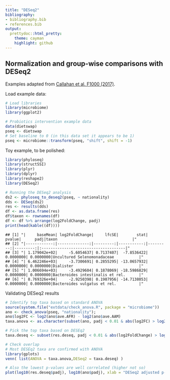 ```yaml
---
title: "DESeq2"
bibliography: 
- bibliography.bib
- references.bib
output: 
  prettydoc::html_pretty:
    theme: cayman
    highlight: github
---
```

<!--
  %\VignetteEngine{knitr::rmarkdown}
  %\VignetteIndexEntry{microbiome tutorial - comparisons}
  %\usepackage[utf8]{inputenc}
  %\VignetteEncoding{UTF-8}  
-->


## Normalization and group-wise comparisons with DESeq2

Examples adapted from [Callahan et al. F1000 (2017)](https://f1000research.com/articles/5-1492/v2).

Load example data:


```r
# Load libraries
library(microbiome)
library(ggplot2)

# Probiotics intervention example data 
data(dietswap) 
pseq <- dietswap
# Set baseline to 0 (in this data set it appears to be 1)
pseq <- microbiome::transform(pseq, "shift", shift = -1)
```


Toy example, to be polished:


```r
library(phyloseq)
library(structSSI)
library(plyr)
library(dplyr)
library(reshape2)
library(DESeq2)

# Running the DESeq2 analysis
ds2 <- phyloseq_to_deseq2(pseq, ~ nationality)
dds <- DESeq(ds2)
res <- results(dds)
df <- as.data.frame(res)
df$taxon <- rownames(df)
df <- df %>% arrange(log2FoldChange, padj)
print(head(kable((df))))
```

```
## [1] "|     baseMean| log2FoldChange|     lfcSE|        stat|    pvalue|      padj|taxon                                 |"
## [2] "|------------:|--------------:|---------:|-----------:|---------:|---------:|:-------------------------------------|"
## [3] "| 1.179042e+02|     -5.6054637| 0.7137407|  -7.8536422| 0.0000000| 0.0000000|Uncultured Selenomonadaceae           |"
## [4] "| 6.462246e+03|     -3.7306691| 0.2855295| -13.0657932| 0.0000000| 0.0000000|Dialister                             |"
## [5] "| 1.006694e+03|     -3.4929604| 0.1878069| -18.5986829| 0.0000000| 0.0000000|Bacteroides intestinalis et rel.      |"
## [6] "| 8.769326e+04|     -2.9250398| 0.1987956| -14.7138053| 0.0000000| 0.0000000|Bacteroides vulgatus et rel.          |"
```


Validating DESeq2 results


```r
# Identify top taxa based on standard ANOVA
source(system.file("extdata/check_anova.R", package = "microbiome"))
ano <- check_anova(pseq, "nationality");
ano$log2FC <- log2(ano$ave.AFR) - log2(ano$ave.AAM)
taxa.anova <- as.character(subset(ano, padj < 0.01 & abs(log2FC) > log2(2))$taxa)

# Pick the top taxa based on DESEq2
taxa.deseq <- subset(res.deseq, padj < 0.01 & abs(log2FoldChange) > log2(2))$taxon

# Check overlap
# Most DESEq2 taxa are confirmed with ANOVA
library(gplots)
venn( list(ANOVA = taxa.anova,DESeq2 = taxa.deseq) )

# Also the lowest p-values are well correlated (higher not so)
plot(log10(res.deseq$padj), log10(ano$padj), xlab = "DESeq2 adjusted p-value", ylab("ANOVA adjusted p-value"))
```
